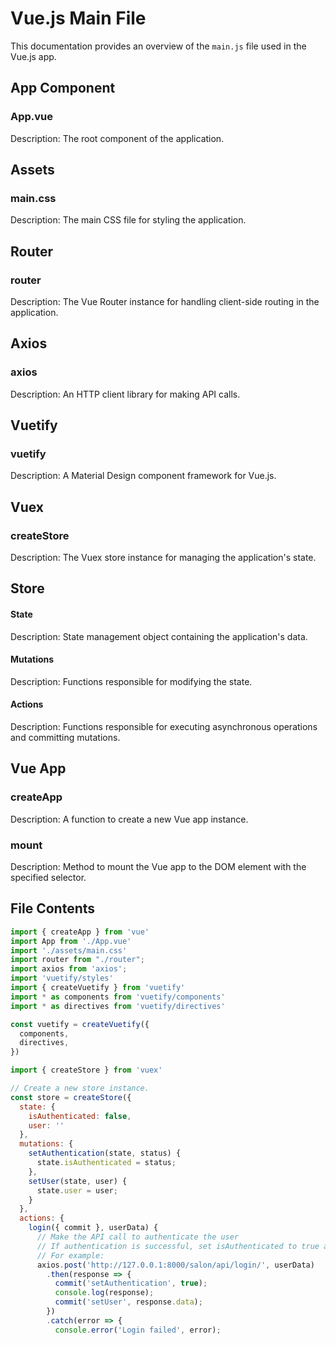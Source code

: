 # Vue.js Main File

This documentation provides an overview of the `main.js` file used in the Vue.js app.

## App Component

### App.vue

Description: The root component of the application.

## Assets

### main.css

Description: The main CSS file for styling the application.

## Router

### router

Description: The Vue Router instance for handling client-side routing in the application.

## Axios

### axios

Description: An HTTP client library for making API calls.

## Vuetify

### vuetify

Description: A Material Design component framework for Vue.js.

## Vuex

### createStore

Description: The Vuex store instance for managing the application's state.

## Store

#### State

Description: State management object containing the application's data.

#### Mutations

Description: Functions responsible for modifying the state.

#### Actions

Description: Functions responsible for executing asynchronous operations and committing mutations.

## Vue App

### createApp

Description: A function to create a new Vue app instance.

### mount

Description: Method to mount the Vue app to the DOM element with the specified selector.

## File Contents

```javascript
import { createApp } from 'vue'
import App from './App.vue'
import './assets/main.css'
import router from "./router";
import axios from 'axios';
import 'vuetify/styles'
import { createVuetify } from 'vuetify'
import * as components from 'vuetify/components'
import * as directives from 'vuetify/directives'

const vuetify = createVuetify({
  components,
  directives,
})

import { createStore } from 'vuex'

// Create a new store instance.
const store = createStore({
  state: {
    isAuthenticated: false,
    user: ''
  },
  mutations: {
    setAuthentication(state, status) {
      state.isAuthenticated = status;
    },
    setUser(state, user) {
      state.user = user;
    }
  },
  actions: {
    login({ commit }, userData) {
      // Make the API call to authenticate the user
      // If authentication is successful, set isAuthenticated to true and store user data
      // For example:
      axios.post('http://127.0.0.1:8000/salon/api/login/', userData)
        .then(response => {
          commit('setAuthentication', true);
          console.log(response);
          commit('setUser', response.data);
        })
        .catch(error => {
          console.error('Login failed', error);
```
